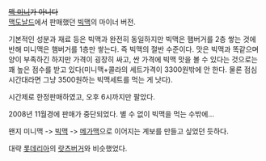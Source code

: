 <del>[맥 미니](%EB%A7%A5%20%EB%AF%B8%EB%8B%88.md)가 아니다</del>  
[맥도날드](%EB%A7%A5%EB%8F%84%EB%82%A0%EB%93%9C.md)에서 판매했던
[빅맥](%EB%B9%85%EB%A7%A5.md)의 마이너 버전.

기본적인 성분과 재료 등은 빅맥과 완전히 동일하지만 빅맥은 햄버거를 2층 쌓는 것에 반해 미니맥은 햄버거를 1층만 쌓는다. 즉 빅맥의 절반
수준이다. 맛은 빅맥과 똑같으며 양이 부족하긴 하지만 가격이 굉장히 싸고, 싼 가격에 빅맥 맛을 볼 수 있다는 것으로는 꽤 높은 점수를 받고
있다(미니맥+콜라의 세트가격이 3300원밖에 안 한다. 물론 점심시간대라면 그냥 3500원하는 빅맥세트를 먹는 게 낫다).

시간제로 한정판매하였고, 오후 6시까지만 팔았다.

2008년 11월경에 판매가 중단되었다. 별 수 없이 빅맥을 먹는 수밖에...

왠지 미니맥 -> [빅맥](%EB%B9%85%EB%A7%A5.md) -> [메가맥](%EB%A9%94%EA%B0%80%20%EB%A7%A5.md)으로 이어지는 계보를 만들고 싶었던 듯하다.

대략 [롯데리아](%EB%A1%AF%EB%8D%B0%EB%A6%AC%EC%95%84.md)의
[랏츠버거](%EB%9E%8F%EC%B8%A0%EB%B2%84%EA%B1%B0.md)와 비슷했었다.

